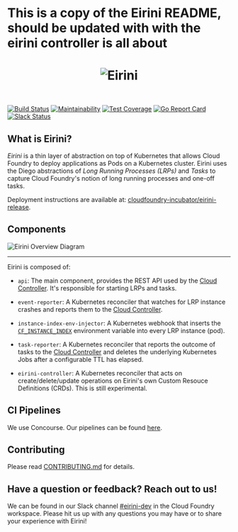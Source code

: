 # **This is a copy of the Eirini README, should be updated with with the eirini controller is all about**

<h1 align="center">
  <img src="logo.jpg" alt="Eirini">
</h1>

<!-- A spacer -->
<div>&nbsp;</div>

[![Build Status](https://travis-ci.org/cloudfoundry-incubator/eirini.svg?branch=master)](https://travis-ci.org/cloudfoundry-incubator/eirini)
[![Maintainability](https://api.codeclimate.com/v1/badges/e624538795c9e66d8667/maintainability)](https://codeclimate.com/github/cloudfoundry-incubator/eirini/maintainability)
[![Test Coverage](https://api.codeclimate.com/v1/badges/e624538795c9e66d8667/test_coverage)](https://codeclimate.com/github/cloudfoundry-incubator/eirini/test_coverage)
[![Go Report Card](https://goreportcard.com/badge/github.com/cloudfoundry-incubator/eirini)](https://goreportcard.com/report/github.com/cloudfoundry-incubator/eirini)
[![Slack Status](https://slack.cloudfoundry.org/badge.svg)](https://slack.cloudfoundry.org)

## What is Eirini?

_Eirini_ is a thin layer of abstraction on top of Kubernetes that allows Cloud
Foundry to deploy applications as Pods on a Kubernetes cluster. Eirini uses the
Diego abstractions of _Long Running Processes (LRPs)_ and _Tasks_ to capture Cloud
Foundry's notion of long running processes and one-off tasks.

Deployment instructions are available at:
[cloudfoundry-incubator/eirini-release](https://github.com/cloudfoundry-incubator/eirini-release).

## Components

![Eirini Overview Diagram](docs/architecture/EiriniOverview.png)

---

Eirini is composed of:

- `api`: The main component, provides the REST API used by
  the [Cloud Controller](https://github.com/cloudfoundry/cloud_controller_ng/).
  It's responsible for starting LRPs and tasks.

- `event-reporter`: A Kubernetes reconciler that watches for LRP instance
  crashes and reports them to the [Cloud
  Controller](https://github.com/cloudfoundry/cloud_controller_ng/).

- `instance-index-env-injector`: A Kubernetes webhook that inserts the
  [`CF_INSTANCE_INDEX`](https://docs.cloudfoundry.org/devguide/deploy-apps/environment-variable.html#CF-INSTANCE-INDEX)
  environment variable into every LRP instance (pod).

- `task-reporter`: A Kubernetes reconciler that reports the outcome of tasks to
  the [Cloud Controller](https://github.com/cloudfoundry/cloud_controller_ng/)
  and deletes the underlying Kubernetes Jobs after a configurable TTL has
  elapsed.

- `eirini-controller`: A Kubernetes reconciler that acts on
  create/delete/update operations on Eirini's own Custom Resouce Definitions
  (CRDs). This is still experimental.

## CI Pipelines

We use Concourse. Our pipelines can be found
[here](https://jetson.eirini.cf-app.com/).

## Contributing

Please read [CONTRIBUTING.md](.github/contributing.md) for details.

## Have a question or feedback? Reach out to us!

We can be found in our Slack channel
[#eirini-dev](https://cloudfoundry.slack.com/archives/C8RU3BZ26) in the Cloud
Foundry workspace. Please hit us up with any questions you may have or to share
your experience with Eirini!

